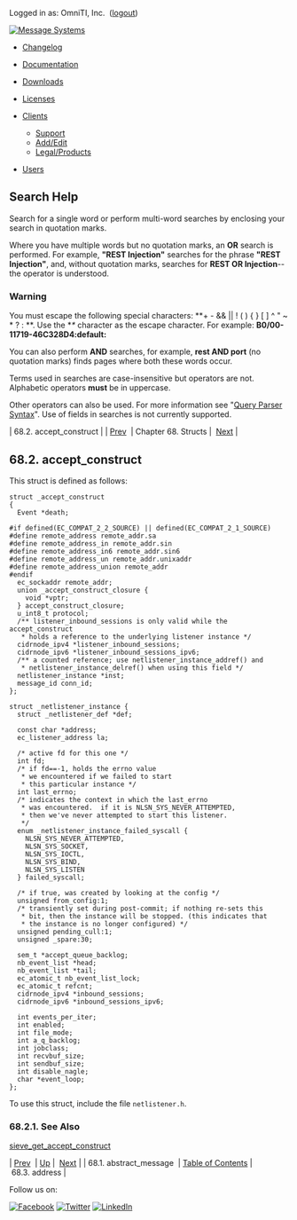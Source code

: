 Logged in as: OmniTI, Inc.  ([logout](https://support.messagesystems.com/logout.php))

[![Message Systems](https://support.messagesystems.com/images/ms-white205.png)](https://support.messagesystems.com/start.php) 

*   [Changelog](https://support.messagesystems.com/start.php?show=changelog)
*   [Documentation](https://support.messagesystems.com/docs/)
*   [Downloads](https://support.messagesystems.com/start.php)

*   [Licenses](https://support.messagesystems.com/license_summary.php)
*   <a href="">Clients</a>
    *   [Support](https://support.messagesystems.com/cs.php)
    *   [Add/Edit](https://support.messagesystems.com/edit_client.php)
    *   [Legal/Products](https://support.messagesystems.com/edit_products.php)
*   [Users](https://support.messagesystems.com/edit_customer.php)

## Search Help

Search for a single word or perform multi-word searches by enclosing your search in quotation marks.

Where you have multiple words but no quotation marks, an **OR** search is performed. For example, **"REST Injection"** searches for the phrase **"REST Injection"**, and, without quotation marks, searches for **REST OR Injection**--the operator is understood.

### Warning

You must escape the following special characters: **+ - && || ! ( ) { } [ ] ^ " ~ * ? : \**. Use the **\** character as the escape character. For example: **B0/00-11719-46C328D4\:default\:**

You can also perform **AND** searches, for example, **rest AND port** (no quotation marks) finds pages where both these words occur.

Terms used in searches are case-insensitive but operators are not. Alphabetic operators **must** be in uppercase.

Other operators can also be used. For more information see "[Query Parser Syntax](https://lucene.apache.org/core/old_versioned_docs/versions/3_0_0/queryparsersyntax.html)". Use of fields in searches is not currently supported.

| 68.2. accept_construct |
| [Prev](structs.abstract_message.php)  | Chapter 68. Structs |  [Next](structs.address.php) |

## 68.2. accept_construct

This struct is defined as follows:

```
struct _accept_construct
{
  Event *death;

#if defined(EC_COMPAT_2_2_SOURCE) || defined(EC_COMPAT_2_1_SOURCE)
#define remote_address remote_addr.sa
#define remote_address_in remote_addr.sin
#define remote_address_in6 remote_addr.sin6
#define remote_address_un remote_addr.unixaddr
#define remote_address_union remote_addr
#endif
  ec_sockaddr remote_addr;
  union _accept_construct_closure {
    void *vptr;
  } accept_construct_closure;
  u_int8_t protocol;
  /** listener_inbound_sessions is only valid while the accept_construct
   * holds a reference to the underlying listener instance */
  cidrnode_ipv4 *listener_inbound_sessions;
  cidrnode_ipv6 *listener_inbound_sessions_ipv6;
  /** a counted reference; use netlistener_instance_addref() and
   * netlistener_instance_delref() when using this field */
  netlistener_instance *inst;
  message_id conn_id;
};

struct _netlistener_instance {
  struct _netlistener_def *def;

  const char *address;
  ec_listener_address la;

  /* active fd for this one */
  int fd;
  /* if fd==-1, holds the errno value
   * we encountered if we failed to start
   * this particular instance */
  int last_errno;
  /* indicates the context in which the last_errno
   * was encountered.  if it is NLSN_SYS_NEVER_ATTEMPTED,
   * then we've never attempted to start this listener.
   */
  enum _netlistener_instance_failed_syscall {
    NLSN_SYS_NEVER_ATTEMPTED,
    NLSN_SYS_SOCKET,
    NLSN_SYS_IOCTL,
    NLSN_SYS_BIND,
    NLSN_SYS_LISTEN
  } failed_syscall;

  /* if true, was created by looking at the config */
  unsigned from_config:1;
  /* transiently set during post-commit; if nothing re-sets this
   * bit, then the instance will be stopped. (this indicates that
   * the instance is no longer configured) */
  unsigned pending_cull:1;
  unsigned _spare:30;

  sem_t *accept_queue_backlog;
  nb_event_list *head;
  nb_event_list *tail;
  ec_atomic_t nb_event_list_lock;
  ec_atomic_t refcnt;
  cidrnode_ipv4 *inbound_sessions;
  cidrnode_ipv6 *inbound_sessions_ipv6;

  int events_per_iter;
  int enabled;
  int file_mode;
  int a_q_backlog;
  int jobclass;
  int recvbuf_size;
  int sendbuf_size;
  int disable_nagle;
  char *event_loop;
};
```

To use this struct, include the file `netlistener.h`.

### 68.2.1. See Also

[sieve_get_accept_construct](apis.sieve_get_accept_construct.php "sieve_get_accept_construct")

| [Prev](structs.abstract_message.php)  | [Up](structs.php) |  [Next](structs.address.php) |
| 68.1. abstract_message  | [Table of Contents](index.php) |  68.3. address |

Follow us on:

[![Facebook](https://support.messagesystems.com/images/icon-facebook.png)](http://www.facebook.com/messagesystems) [![Twitter](https://support.messagesystems.com/images/icon-twitter.png)](http://twitter.com/#!/MessageSystems) [![LinkedIn](https://support.messagesystems.com/images/icon-linkedin.png)](http://www.linkedin.com/company/message-systems)